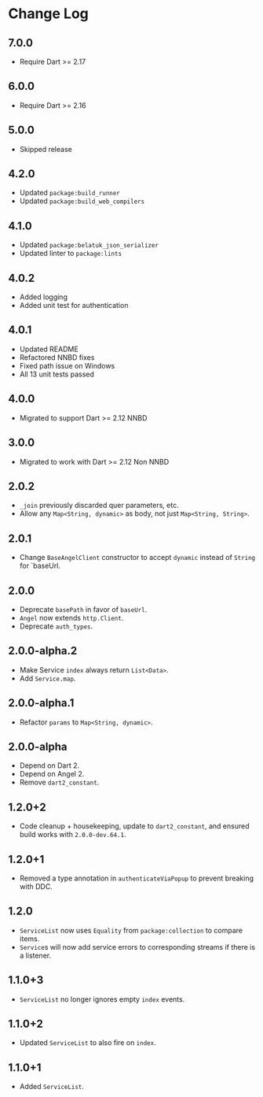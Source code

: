 # Change Log

## 7.0.0

* Require Dart >= 2.17
  
## 6.0.0

* Require Dart >= 2.16

## 5.0.0

* Skipped release

## 4.2.0

* Updated `package:build_runner`
* Updated `package:build_web_compilers`

## 4.1.0

* Updated `package:belatuk_json_serializer`
* Updated linter to `package:lints`

## 4.0.2

* Added logging
* Added unit test for authentication

## 4.0.1

* Updated README
* Refactored NNBD fixes
* Fixed path issue on Windows
* All 13 unit tests passed

## 4.0.0

* Migrated to support Dart >= 2.12 NNBD

## 3.0.0

* Migrated to work with Dart >= 2.12 Non NNBD

## 2.0.2

* `_join` previously discarded quer parameters, etc.
* Allow any `Map<String, dynamic>` as body, not just `Map<String, String>`.

## 2.0.1

* Change `BaseAngelClient` constructor to accept `dynamic` instead of `String` for `baseUrl.

## 2.0.0

* Deprecate `basePath` in favor of `baseUrl`.
* `Angel` now extends `http.Client`.
* Deprecate `auth_types`.

## 2.0.0-alpha.2

* Make Service `index` always return `List<Data>`.
* Add `Service.map`.

## 2.0.0-alpha.1

* Refactor `params` to `Map<String, dynamic>`.

## 2.0.0-alpha

* Depend on Dart 2.
* Depend on Angel 2.
* Remove `dart2_constant`.

## 1.2.0+2

* Code cleanup + housekeeping, update to `dart2_constant`, and
ensured build works with `2.0.0-dev.64.1`.

## 1.2.0+1

* Removed a type annotation in `authenticateViaPopup` to prevent breaking with DDC.

## 1.2.0

* `ServiceList` now uses `Equality` from `package:collection` to compare items.
* `Service`s will now add service errors to corresponding streams if there is a listener.

## 1.1.0+3

* `ServiceList` no longer ignores empty `index` events.

## 1.1.0+2

* Updated `ServiceList` to also fire on `index`.

## 1.1.0+1

* Added `ServiceList`.

